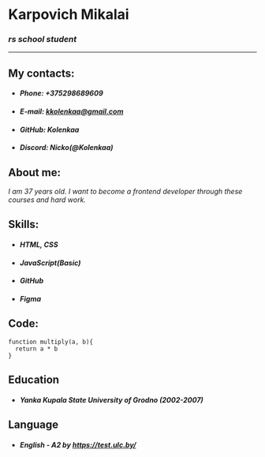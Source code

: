 # Karpovich Mikalai

### ***rs school student***

 ------

## My contacts:
- #### *Phone: +375298689609*
- #### *E-mail: kkolenkaa@gmail.com*
- #### *GitHub: Kolenkaa*
- #### *Discord: Nicko(@Kolenkaa)*


## About me:

*I am 37 years old. I want to become a frontend developer through these courses and hard work.*


## Skills:

- #### *HTML, CSS*
- #### *JavaScript(Basic)*
- #### *GitHub*
- #### *Figma*


## Code:

```
function multiply(a, b){
  return a * b
}

```


## Education

- #### *Yanka Kupala State University of Grodno (2002-2007)*


## Language

- #### *English - A2 by https://test.ulc.by/*
